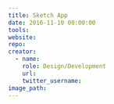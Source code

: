 ```yaml
---
title: Sketch App
date: 2016-11-10 00:00:00
tools:
website:
repo:
creator:
  - name:
    role: Design/Development
    url:
    twitter_username:
image_path:
---
```



